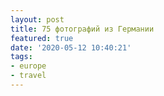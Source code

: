 ```yaml
---
layout: post
title: 75 фотографий из Германии
featured: true
date: '2020-05-12 10:40:21'
tags:
- europe
- travel
---
```


